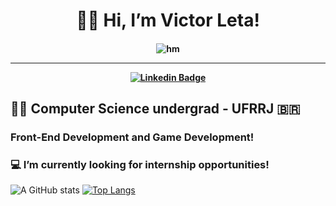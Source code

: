 <h1 align="center">
  👋😃 Hi, I’m Victor Leta!
  
<h4 align="center">
  
  ![hm](https://i.imgur.com/FEt4fFm.gif)
  
<hr>

[![Linkedin Badge](https://img.shields.io/badge/-Linkedin-blue?style=for-the-badge&logo=Linkedin&logoColor=white&link=https://github.com/victorrlo)](https://www.linkedin.com/in/victor-leta-13475015b)

## 👨‍💻 Computer Science undergrad - UFRRJ 🇧🇷
### Front-End Development and Game Development!
### 💻 I’m currently looking for internship opportunities!   

![A GitHub stats](https://github-readme-stats.vercel.app/api?username=victorrlo&show_icons=true&theme=dracula)
[![Top Langs](https://github-readme-stats.vercel.app/api/top-langs/?username=victorrlo&&show_icons=true&layout=compact&theme=dracula)](https://github.com/victorrlo)


<!---
victorrlo/victorrlo is a ✨ special ✨ repository because its `README.md` (this file) appears on your GitHub profile.
You can click the Preview link to take a look at your changes.
--->
